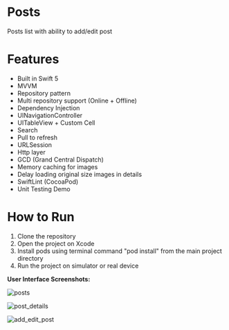 # Posts
Posts list with ability to add/edit post

# Features
* Built in Swift 5
* MVVM
* Repository pattern
* Multi repository support (Online + Offline)
* Dependency Injection
* UINavigationController
* UITableView + Custom Cell
* Search
* Pull to refresh
* URLSession
* Http layer
* GCD (Grand Central Dispatch)
* Memory caching for images
* Delay loading original size images in details
* SwiftLint (CocoaPod)
* Unit Testing Demo

# How to Run
1. Clone the repository
2. Open the project on Xcode
3. Install pods using terminal command "pod install" from the main project directory
4. Run the project on simulator or real device

**User Interface Screenshots:**

![posts](https://github.com/ahmedabdelkarim/Posts-iOS/blob/main/Screenshots/posts.jpeg)

![post_details](https://github.com/ahmedabdelkarim/Posts-iOS/blob/main/Screenshots/post_details.jpeg)

![add_edit_post](https://github.com/ahmedabdelkarim/Posts-iOS/blob/main/Screenshots/add_edit_post.jpeg)
